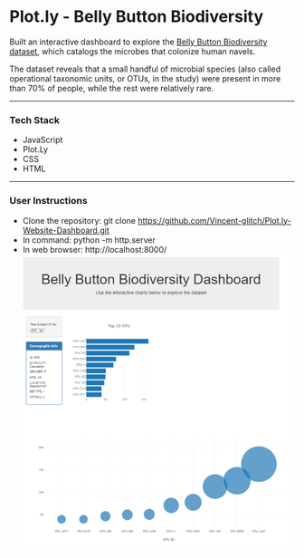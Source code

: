 # Plot.ly - Belly Button Biodiversity

Built an interactive dashboard to explore the [Belly Button Biodiversity dataset](http://robdunnlab.com/projects/belly-button-biodiversity/), which catalogs the microbes that colonize human navels.

The dataset reveals that a small handful of microbial species (also called operational taxonomic units, or OTUs, in the study) were present in more than 70% of people, while the rest were relatively rare.
- - -
### Tech Stack
* JavaScript
* Plot.Ly
* CSS
* HTML
- - -
### User Instructions
* Clone the repository: git clone https://github.com/Vincent-glitch/Plot.ly-Website-Dashboard.git
*  In command: python -m http.server 
*  In web browser: http://localhost:8000/
![Bacteria Biodiversity](Images/website-gif.gif)
 
